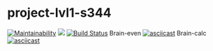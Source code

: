 # project-lvl1-s344
[![Maintainability](https://api.codeclimate.com/v1/badges/a99a88d28ad37a79dbf6/maintainability)](https://codeclimate.com/github/codeclimate/codeclimate/maintainability)
<a href="https://codeclimate.com/github/codeclimate/codeclimate/test_coverage"><img src="https://api.codeclimate.com/v1/badges/a99a88d28ad37a79dbf6/test_coverage" /></a>
[![Build Status](https://travis-ci.org/Piratika/project-lvl1-s344.svg?branch=master)](https://travis-ci.org/Piratika/project-lvl1-s344)
Brain-even
[![asciicast](https://asciinema.org/a/IiT8Img7sd6lf4DxE82WQrccp.png)](https://asciinema.org/a/IiT8Img7sd6lf4DxE82WQrccp)
Brain-calc
[![asciicast](https://asciinema.org/a/f2JkpGNwreM1HPD2mrCtpwi4L.png)](https://asciinema.org/a/f2JkpGNwreM1HPD2mrCtpwi4L)

